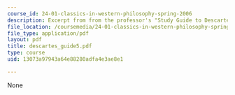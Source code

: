 ```yaml
---
course_id: 24-01-classics-in-western-philosophy-spring-2006
description: Excerpt from from the professor's "Study Guide to Descartes' Meditations."
file_location: /coursemedia/24-01-classics-in-western-philosophy-spring-2006/13073a97943a64e88280adfa4e3ae8e1_descartes_guide5.pdf
file_type: application/pdf
layout: pdf
title: descartes_guide5.pdf
type: course
uid: 13073a97943a64e88280adfa4e3ae8e1

---
```

None